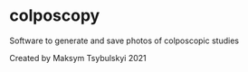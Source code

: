 # colposcopy
Software to generate and save photos of colposcopic studies

Created by Maksym Tsybulskyi 2021

